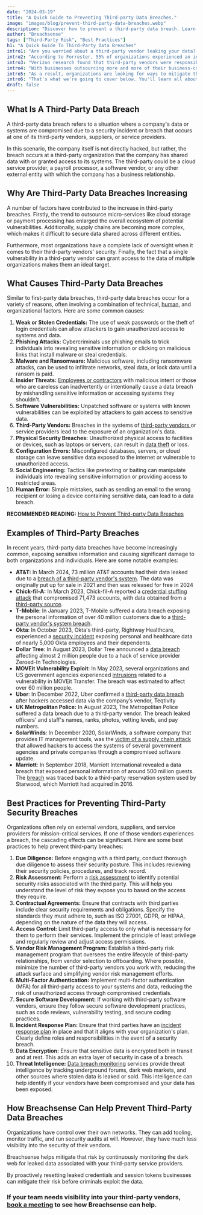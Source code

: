```yaml
---
date: "2024-03-19"
title: "A Quick Guide to Preventing Third-party Data Breaches."
image: "images/blog/prevent-third-party-data-breaches.webp"
description: "Discover how to prevent a third-party data breach. Learn ten steps to reduce your risk of a third-party data breach."
author: "Breachsense"
tags: ["Third-Party Risk", "Best Practices"]
h1: "A Quick Guide To Third-Party Data Breaches"
intro1: "Are you worried about a third-party vendor leaking your data? Wondering how to prevent third-party breaches?"
intro2: "According to Forrester, 55% of organizations experienced an incident or breach involving a third-party provider in 2021."
intro3: "Verizon research found that third-party vendors were responsible for 62% of system Intrusion incidents."
intro4: "With businesses outsourcing more and more of their business-critical data and functionality to third-party vendors, it's no surprise that attackers have focused their efforts there as well."
intro5: "As a result, organizations are looking for ways to mitigate the impact of third-party breaches."
intro6: "That's what we're going to cover below. You'll learn all about the risk of third-party breaches as well as a number of ways you can prevent it from happening."
draft: false
---
```

## What Is A Third-Party Data Breach

A third-party data breach refers to a situation where a company\'s data or systems are compromised due to a security incident or breach that occurs at one of its third-party vendors, suppliers, or service providers.

In this scenario, the company itself is not directly hacked, but rather, the breach occurs at a third-party organization that the company has shared data with or granted access to its systems. The third-party could be a cloud service provider, a payroll processor, a software vendor, or any other external entity with which the company has a business relationship.

## Why Are Third-Party Data Breaches Increasing

A number of factors have contributed to the increase in third-party breaches. Firstly, the trend to outsource micro-services like cloud storage or payment processing has enlarged the overall ecosystem of potential vulnerabilities. Additionally, supply chains are becoming more complex, which makes it difficult to secure data shared across different entities.

Furthermore, most organizations have a complete lack of oversight when it comes to their third-party vendors' security. Finally, the fact that a single vulnerability in a third-party vendor can grant access to the data of multiple organizations makes them an ideal target.

## What Causes Third-Party Data Breaches

Similar to first-party data breaches, third-party data breaches occur for a variety of reasons, often involving a combination of technical, [human](https://www.breachsense.com/blog/data-breach-human-error/), and organizational factors. Here are some common causes:

1. **Weak or Stolen Credentials:** The use of weak passwords or the theft of login credentials can allow attackers to gain unauthorized access to systems and data.
2. **Phishing Attacks:** Cybercriminals use phishing emails to trick individuals into revealing sensitive information or clicking on malicious links that install malware or steal credentials.
3. **Malware and Ransomware:** Malicious software, including ransomware attacks, can be used to infiltrate networks, steal data, or lock data until a ransom is paid.
4. **Insider Threats:** [Employees or contractors](https://www.breachsense.com/blog/insider-threat-data-breach/) with malicious intent or those who are careless can inadvertently or intentionally cause a data breach by mishandling sensitive information or accessing systems they shouldn't.
5. **Software Vulnerabilities:** Unpatched software or systems with known vulnerabilities can be exploited by attackers to gain access to sensitive data.
6. **Third-Party Vendors:** Breaches in the systems of [ third-party vendors ](https://www.breachsense.com/blog/third-party-data-breach/)or service providers lead to the exposure of an organization's data.
7. **Physical Security Breaches:** Unauthorized physical access to facilities or devices, such as laptops or servers, can result in [data theft](https://www.breachsense.com/blog/data-theft-prevention/) or loss.
8. **Configuration Errors:** Misconfigured databases, servers, or cloud storage can leave sensitive data exposed to the internet or vulnerable to unauthorized access.
9. **Social Engineering:** Tactics like pretexting or baiting can manipulate individuals into revealing sensitive information or providing access to restricted areas.
10. **Human Error:** Simple mistakes, such as sending an email to the wrong recipient or losing a device containing sensitive data, can lead to a data breach.

**RECOMMENDED READING:** [How to Prevent Third-party Data Breaches](https://www.breachsense.com/blog/third-party-data-breach/)

## Examples of Third-Party Breaches

In recent years, third-party data breaches have become increasingly common, exposing sensitive information and causing significant damage to both organizations and individuals. Here are some notable examples:

- **AT&amp;T:** In March 2024, 73 million AT&amp;T accounts had their data leaked due to a [breach of a third-party vendor\'s system](https://www.msn.com/en-us/news/other/at-t-says-massive-breach-didn-t-originate-from-its-systems/ar-BB1k5W8v). The data was originally put up for sale in 2021 and then was released for free in 2024
- **Chick-fil-A:** In March 2023, Chick-fil-A reported a [credential stuffing attack](https://www.breachsense.com/blog/credential-stuffing-attack/) that compromised 71,473 accounts, with data obtained from a [third-party source](https://cybernews.com/news/chick-fil-a-hacked-financial-information-stolen/).
- **T-Mobile**: In January 2023, T-Mobile suffered a data breach exposing the personal information of over 40 million customers due to a [third-party vendor\'s system breach](https://www.theverge.com/2023/1/20/23563825/tmobile-data-breach-api-customer-accounts-hacker-security).
- **Okta**: In October 2023, Okta's third-party, Rightway Healthcare, experienced a [security incident](https://cybernews.com/news/okta-employees-third-party-breach-rightway-healthcare-/) exposing personal and healthcare data of nearly 5,000 Okta employees and their dependents.
- **Dollar Tree**: In August 2023, Dollar Tree announced a [data breach](https://www.securityweek.com/dollar-tree-impacted-by-zeroedin-data-breach-affecting-2-million-individuals/) affecting almost 2 million people due to a hack of service provider Zeroed-In Technologies.
- **MOVEit Vulnerability Exploit**: In May 2023, several organizations and US government agencies experienced [intrusions](https://techcrunch.com/2023/08/25/moveit-mass-hack-by-the-numbers/) related to a vulnerability in MOVEit Transfer. The breach was estimated to affect over 60 million people.
- **Uber**: In December 2022, Uber confirmed a [third-party data breach](https://www.bleepingcomputer.com/news/security/uber-suffers-new-data-breach-after-attack-on-vendor-info-leaked-online/) after hackers accessed data via the company’s vendor, Teqtivity
- **UK Metropolitan Police:** In August 2023, The Metropolitan Police suffered a data breach due to a third-party vendor. The breach leaked officers' and staff's names, ranks, photos, vetting levels, and pay numbers.
- **SolarWinds**: In December 2020, SolarWinds, a software company that provides IT management tools, was the [victim of a supply chain attack](https://www.techtarget.com/whatis/feature/SolarWinds-hack-explained-Everything-you-need-to-know) that allowed hackers to access the systems of several government agencies and private companies through a compromised software update.
- **Marriott**: In September 2018, Marriott International revealed a data breach that exposed personal information of around 500 million guests. The [breach](https://www.wired.com/story/marriott-hacked-yes-again-2020/) was traced back to a third-party reservation system used by Starwood, which Marriott had acquired in 2016.

## Best Practices for Preventing Third-Party Security Breaches

Organizations often rely on external vendors, suppliers, and service providers for mission-critical services. If one of those vendors experiences a breach, the cascading effects can be significant. Here are some best practices to help prevent third-party breaches:

1. **Due Diligence:** Before engaging with a third party, conduct thorough due diligence to assess their security posture. This includes reviewing their security policies, procedures, and track record.
2. **Risk Assessment:** Perform a [risk assessment](https://www.breachsense.com/blog/data-risk-management/) to identify potential security risks associated with the third party. This will help you understand the level of risk they expose you to based on the access they require.
3. **Contractual Agreements:** Ensure that contracts with third parties include clear security requirements and obligations. Specify the standards they must adhere to, such as ISO 27001, GDPR, or HIPAA, depending on the nature of the data they will access.
4. **Access Control:** Limit third-party access to only what is necessary for them to perform their services. Implement the principle of least privilege and regularly review and adjust access permissions.
5. **Vendor Risk Management Program:** Establish a third-party risk management program that oversees the entire lifecycle of third-party relationships, from vendor selection to offboarding. Where possible, minimize the number of third-party vendors you work with, reducing the attack surface and simplifying vendor risk management efforts.
6. **Multi-Factor Authentication:** Implement multi-factor authentication (MFA) for all third-party access to your systems and data, reducing the risk of unauthorized access through compromised credentials.
7. **Secure Software Development:** If working with third-party software vendors, ensure they follow secure software development practices, such as code reviews, vulnerability testing, and secure coding practices.
8. **Incident Response Plan:** Ensure that third parties have an [incident response plan](https://www.breachsense.com/blog/data-breach-response-checklist/) in place and that it aligns with your organization's plan. Clearly define roles and responsibilities in the event of a security breach.
9. **Data Encryption:** Ensure that sensitive data is encrypted both in transit and at rest. This adds an extra layer of security in case of a breach.
10. **Threat Intelligence:** [Da](https://www.breachsense.com/data-breach-monitoring/)[ta brea](https://www.breachsense.com/data-breach-monitoring/)[ch monitoring](https://www.breachsense.com/data-breach-monitoring/) services provide threat intelligence by tracking underground forums, dark web markets, and other sources where stolen data is leaked or sold. This intelligence can help identify if your vendors have been compromised and your data has been exposed.

## How Breachsense Can Help Prevent Third-Party Data Breaches

Organizations have control over their own networks. They can add tooling, monitor traffic, and run security audits at will. However, they have much less visibility into the security of their vendors.

Breachsense helps mitigate that risk by continuously monitoring the dark web for leaked data associated with your third-party service providers. 

By proactively resetting leaked credentials and session tokens businesses can mitigate their risk before criminals exploit the data.

### If your team needs visibility into your third-party vendors, [book a meeting](https://www.breachsense.com/book-demo/) to see how Breachsense can help.

